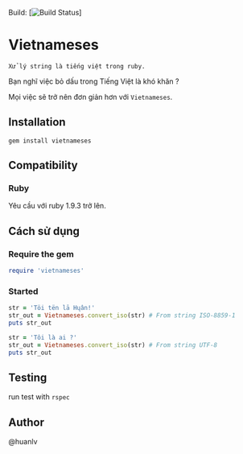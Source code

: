Build: [![Build Status](https://travis-ci.org/lehuan94cntt/vietnameses.svg?branch=master)]

Vietnameses
===========

```
Xử lý string là tiếng việt trong ruby.
```

Bạn nghĩ việc bỏ dấu trong Tiếng Việt là khó khăn ?

Mọi việc sẽ trở nên đơn giản hơn với `Vietnameses`.

Installation
------------

    gem install vietnameses

Compatibility
-------------

### Ruby

Yêu cầu với ruby 1.9.3 trở lên.

Cách sử dụng
------------

### Require the gem

``` ruby
require 'vietnameses'
```

### Started
``` ruby
str = 'Töi tën lā Hųân!'
str_out = Vietnameses.convert_iso(str) # From string ISO-8859-1
puts str_out

str = 'Tôi là ai ?'
str_out = Vietnameses.convert_iso(str) # From string UTF-8
puts str_out
```

Testing
-------
run test with `rspec`


Author
------

@huanlv
